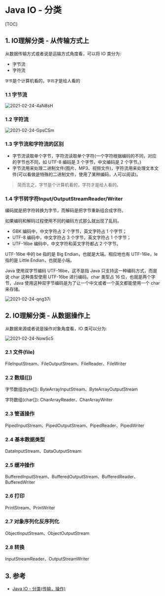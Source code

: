 # Java IO - 分类

[TOC]

## 1. IO理解分类 - 从传输方式上

从数据传输方式或者说是运输方式角度看，可以将 IO 类分为:

- 字节流
- 字符流

`字节`是个计算机看的，`字符`才是给人看的

### 1.1 字节流

![2021-02-24-4aN8sH](https://image.ldbmcs.com/2021-02-24-4aN8sH.jpg)

### 1.2 字符流

![2021-02-24-GpsCSm](https://image.ldbmcs.com/2021-02-24-GpsCSm.jpg)

### 1.3 字节流和字符流的区别

- 字节流读取单个字节，字符流读取单个字符(一个字符根据编码的不同，对应的字节也不同，如 UTF-8 编码是 3 个字节，中文编码是 2 个字节。)
- 字节流用来处理二进制文件(图片、MP3、视频文件)，字符流用来处理文本文件(可以看做是特殊的二进制文件，使用了某种编码，人可以阅读)。

> 简而言之，字节是个计算机看的，字符才是给人看的。

### 1.4 字节转字符Input/OutputStreamReader/Writer

编码就是把字符转换为字节，而解码是把字节重新组合成字符。

如果编码和解码过程使用不同的编码方式那么就出现了乱码。

- GBK 编码中，中文字符占 2 个字节，英文字符占 1 个字节；
- UTF-8 编码中，中文字符占 3 个字节，英文字符占 1 个字节；
- UTF-16be 编码中，中文字符和英文字符都占 2 个字节。

UTF-16be 中的 be 指的是 Big Endian，也就是大端。相应地也有 UTF-16le，le 指的是 Little Endian，也就是小端。

Java 使用双字节编码 UTF-16be，这不是指 Java 只支持这一种编码方式，而是说 char 这种类型使用 UTF-16be 进行编码。char 类型占 16 位，也就是两个字节，Java 使用这种双字节编码是为了让一个中文或者一个英文都能使用一个 char 来存储。

![2021-02-24-qng37i](https://image.ldbmcs.com/2021-02-24-qng37i.jpg)

## 2. IO理解分类 - 从数据操作上

从数据来源或者说是操作对象角度看，IO 类可以分为:

![2021-02-24-NowSc5](https://image.ldbmcs.com/2021-02-24-NowSc5.jpg)

### 2.1 文件(file)

FileInputStream、FileOutputStream、FileReader、FileWriter

### 2.2 数组([])

字节数组(byte[]): ByteArrayInputStream、ByteArrayOutputStream

字符数组(char[]): CharArrayReader、CharArrayWriter

### 2.3 管道操作

PipedInputStream、PipedOutputStream、PipedReader、PipedWriter

### 2.4 基本数据类型

DataInputStream、DataOutputStream

### 2.5 缓冲操作

BufferedInputStream、BufferedOutputStream、BufferedReader、BufferedWriter

### 2.6 打印

PrintStream、PrintWriter

### 2.7 对象序列化反序列化

ObjectInputStream、ObjectOutputStream

### 2.8 转换

InputStreamReader、OutputStreamWriter

## 3. 参考

- [Java IO - 分类(传输，操作)](https://www.pdai.tech/md/java/io/java-io-basic-category.html)

